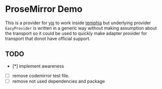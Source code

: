 # ProseMirror Demo
This is a provider for [yjs](https://yjs.dev) to work inside [temphia](https://github.com/temphia/temphia) but underlying provider `EasyProvider` is written in a generic way without making assumption about the transport so it could be used to quickly make adapter provider for transport that donot have official support.

## TODO

- [*] implement awareness
- [ ] remove codemirror test file.
- [ ] remove not used dependencies and package